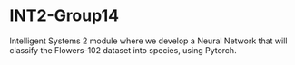 # INT2-Group14
Intelligent Systems 2 module where we develop a Neural Network that will classify the Flowers-102 dataset into species, using Pytorch.
